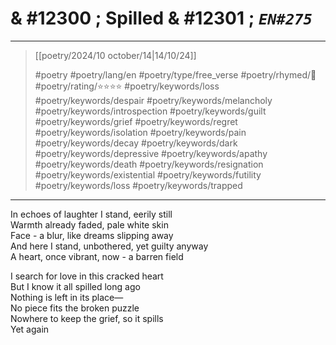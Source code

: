 # & #12300 ; Spilled & #12301 ; *`EN#275`*

---

> [[poetry/2024/10 october/14|14/10/24]]
> 
> #poetry 
> #poetry/lang/en 
> #poetry/type/free_verse 
> #poetry/rhymed/🔴 
> #poetry/rating/⭐⭐⭐⭐ 
> #poetry/keywords/loss #poetry/keywords/despair #poetry/keywords/melancholy #poetry/keywords/introspection #poetry/keywords/guilt #poetry/keywords/grief #poetry/keywords/regret #poetry/keywords/isolation #poetry/keywords/pain #poetry/keywords/decay #poetry/keywords/dark #poetry/keywords/depressive #poetry/keywords/apathy #poetry/keywords/death #poetry/keywords/resignation #poetry/keywords/existential #poetry/keywords/futility #poetry/keywords/loss #poetry/keywords/trapped 

---

In echoes of laughter I stand, eerily still  
Warmth already faded, pale white skin  
Face - a blur, like dreams slipping away  
And here I stand, unbothered, yet guilty anyway  
A heart, once vibrant, now - a barren field  
  
I search for love in this cracked heart  
But I know it all spilled long ago  
Nothing is left in its place—  
No piece fits the broken puzzle  
Nowhere to keep the grief, so it spills  
Yet again